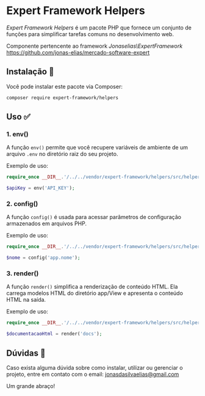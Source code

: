# Expert Framework Helpers

*Expert Framework Helpers* é um pacote PHP que fornece um conjunto de funções para simplificar tarefas comuns no desenvolvimento web.

Componente pertencente ao framework *Jonaselias\ExpertFramework* https://github.com/jonas-elias/mercado-software-expert

## Instalação 🚀

Você pode instalar este pacote via Composer:

```bash
composer require expert-framework/helpers
```

## Uso ✅

### 1. env()

A função `env()` permite que você recupere variáveis de ambiente de um arquivo `.env` no diretório raiz do seu projeto. 

Exemplo de uso:

```php
require_once __DIR__.'/../../vendor/expert-framework/helpers/src/helpers.php';

$apiKey = env('API_KEY');
```

### 2. config()

A função `config()` é usada para acessar parâmetros de configuração armazenados em arquivos PHP.

Exemplo de uso:

```php
require_once __DIR__.'/../../vendor/expert-framework/helpers/src/helpers.php';

$nome = config('app.nome');
```

### 3. render()

A função `render()` simplifica a renderização de conteúdo HTML. Ela carrega modelos HTML do diretório app/View e apresenta o conteúdo HTML na saída.

Exemplo de uso:

```php
require_once __DIR__.'/../../vendor/expert-framework/helpers/src/helpers.php';

$documentacaoHtml = render('docs');
```

## Dúvidas 🤔
Caso exista alguma dúvida sobre como instalar, utilizar ou gerenciar o projeto, entre em contato com o email: jonasdasilvaelias@gmail.com

Um grande abraço!
